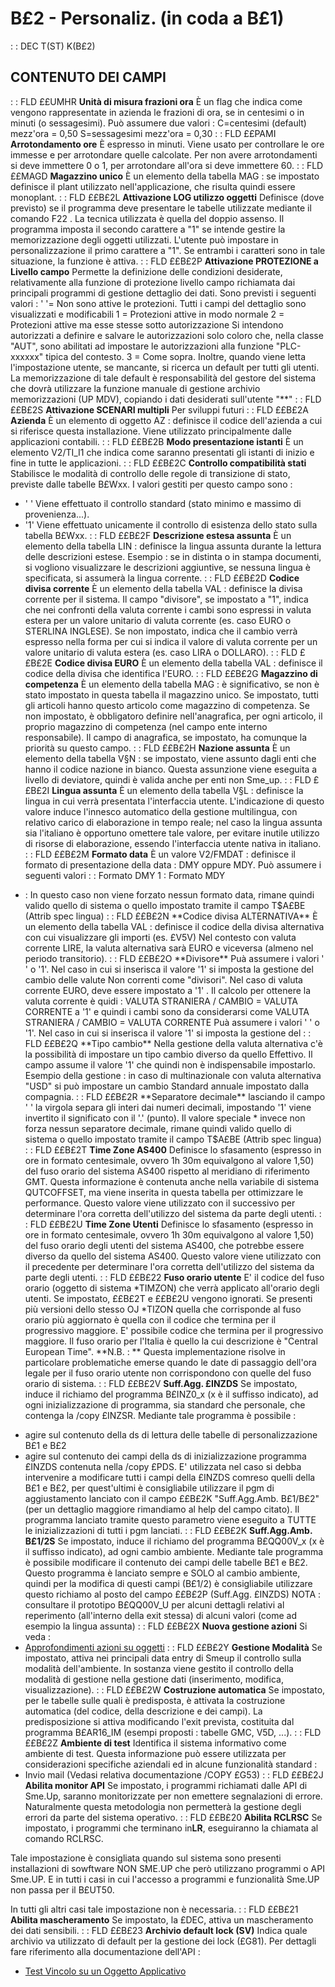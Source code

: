 # B£2 - Personaliz. (in coda a B£1)
 :  : DEC T(ST) K(B£2)
## CONTENUTO DEI CAMPI
 :  : FLD ££UMHR  **Unità di misura frazioni ora**
È un flag che indica come vengono rappresentate in azienda le frazioni di ora, se in centesimi o in minuti (o sessagesimi).
Può assumere due valori : 
C=centesimi (default)      mezz'ora = 0,50
S=sessagesimi              mezz'ora = 0,30
 :  : FLD ££PAMI **Arrotondamento ore**
È espresso in minuti. Viene usato per controllare le ore immesse e per arrotondare quelle calcolate. Per non avere arrotondamenti si deve immettere 0 o 1, per arrotondare all'ora si deve immettere 60.
 :  : FLD ££MAGD **Magazzino unico**
È un elemento della tabella MAG :  se impostato definisce il plant utilizzato nell'applicazione, che risulta quindi essere monoplant.
 :  : FLD ££B£2L **Attivazione LOG utilizzo oggetti**
Definisce (dove previsto) se il programma deve presentare le tabelle utilizzate mediante il comando F22 .
La tecnica utilizzata è quella del doppio assenso. Il programma imposta il secondo carattere a "1" se intende gestire la memorizzazione degli oggetti utilizzati. L'utente può impostare in personalizzazione il primo carattere a "1". Se entrambi i caratteri sono in tale situazione, la funzione è attiva.
 :  : FLD ££B£2P **Attivazione PROTEZIONE a Livello campo**
Permette la definizione delle condizioni desiderate, relativamente alla funzione di protezione livello campo richiamata dai principali programmi di gestione dettaglio dei dati.
Sono previsti i seguenti valori : 
' '= Non sono attive le protezioni. Tutti i campi del dettaglio sono visualizzati e modificabili
1  = Protezioni attive in modo normale
2  = Protezioni attive ma esse stesse sotto autorizzazione
Si intendono autorizzati a definire e salvare le autorizzazioni solo coloro che, nella classe "AUT", sono abilitati ad impostare le autorizzazioni alla funzione
"PLC-xxxxxx" tipica del contesto.
3  = Come sopra. Inoltre, quando viene letta l'impostazione utente, se mancante, si ricerca un default per tutti gli utenti. La memorizzazione di tale default è responsabilità del gestore del sistema che dovrà utilizzare la funzione manuale di gestione archivio memorizzazioni (UP MDV), copiando i dati desiderati sull'utente "**"
 :  : FLD ££B£2S **Attivazione SCENARI multipli**
Per sviluppi futuri
 :  : FLD ££B£2A **Azienda**
È un elemento di oggetto AZ :  definisce il codice dell'azienda a cui si riferisce questa installazione.
Viene utilizzato principalmente dalle applicazioni contabili.
 :  : FLD ££B£2B **Modo presentazione istanti**
È un elemento V2/TI_I1 che indica come saranno presentati gli istanti di inizio e fine in tutte le applicazioni.
 :  : FLD ££B£2C **Controllo compatibilità stati**
Stabilisce le modalità di controllo delle regole di transizione di stato, previste dalle tabelle B£Wxx.
I valori gestiti per questo campo sono : 
- ' '  Viene effettuato il controllo standard (stato minimo e massimo di provenienza...).
- '1'  Viene effettuato unicamente il controllo di esistenza dello stato sulla tabella B£Wxx.
 :  : FLD ££B£2F **Descrizione estesa assunta**
È un elemento della tabella LIN :  definisce la lingua assunta durante la lettura delle descrizioni estese. Esempio :  se in distinta o in stampa documenti, si vogliono visualizzare le descrizioni aggiuntive, se nessuna lingua è specificata, si assumerà la lingua corrente.
 :  : FLD ££B£2D **Codice divisa corrente**
È un elemento della tabella VAL :  definisce la divisa corrente per il sistema.
Il campo "divisore", se impostato a "1", indica che nei confronti della valuta corrente i cambi sono espressi in valuta estera per un valore unitario di valuta corrente (es. caso EURO o STERLINA INGLESE).
Se non impostato, indica che il cambio verrà espresso nella forma per cui si indica il valore di valuta corrente per un valore unitario di valuta estera (es. caso LIRA o DOLLARO).
 :  : FLD ££B£2E **Codice divisa EURO**
È un elemento della tabella VAL :  definisce il codice della divisa che identifica l'EURO.
 :  : FLD ££B£2G **Magazzino di competenza**
È un elemento della tabella MAG :  è significativo, se non è stato impostato in questa tabella il magazzino unico.
Se impostato, tutti gli articoli hanno questo articolo come magazzino di competenza.
Se non impostato, è obbligatoro definire nell'anagrafica, per ogni articolo, il proprio magazzino di competenza (nel campo ente interno responsabile).
Il campo di anagrafica, se impostato, ha comunque la priorità su questo campo.
 :  : FLD ££B£2H **Nazione assunta**
È un elemento della tabella V§N :  se impostato, viene assunto dagli enti che hanno il codice nazione in bianco. Questa assunzione viene eseguita a livello di deviatore, quindi è valida anche per enti non Sme_up.
 :  : FLD ££B£2I **Lingua assunta**
È un elemento della tabella V§L :  definisce la lingua in cui verrà presentata l'interfaccia utente. L'indicazione di questo valore induce l'innesco automatico della gestione multilingua, con relativo carico di elaborazione in tempo reale; nel caso la lingua assunta sia l'italiano è opportuno omettere tale valore, per evitare inutile utilizzo di risorse di elaborazione, essendo l'interfaccia utente nativa in italiano.
 :  : FLD ££B£2M **Formato data**
È un valore V2/FMDAT :  definisce il formato di presentazione della data :  DMY oppure MDY.
Può assumere i seguenti valori : 
  :  Formato DMY
1 :  Formato MDY
* :  In questo caso non viene forzato nessun formato data, rimane quindi valido quello di sistema o
   quello impostato tramite il campo T$A£BE (Attrib spec lingua)
 :  : FLD ££B£2N **Codice divisa ALTERNATIVA**
È un elemento della tabella VAL :  definisce il codice della divisa alternativa con cui visualizzare gli importi (es. £V5V)
Nel contesto con valuta corrente LIRE, la valuta alternativa sarà EURO e viceversa (almeno nel periodo transitorio).
 :  : FLD ££B£2O **Divisore**
Puà assumere i valori ' ' o '1'. Nel caso in cui si inserisca il valore '1' si imposta la gestione del
cambio delle valute Non correnti come "divisori". Nel caso di valuta corrente EURO, deve essere impostato
a '1' .
Il calcolo per ottenere la valuta corrente è quidi : 
       VALUTA STRANIERA / CAMBIO = VALUTA CORRENTE
a '1' e quindi i cambi sono da considerarsi come VALUTA STRANIERA / CAMBIO = VALUTA CORRENTE
Puà assumere i valori ' ' o '1'. Nel caso in cui si inserisca il valore '1' si imposta la gestione del
 :  : FLD ££B£2Q **Tipo cambio**
Nella gestione della valuta alternativa c'è la possibilità di impostare un tipo cambio diverso da quello
Effettivo. Il campo assume il valore '1' che quindi non è indispensabile impostarlo.
Esempio della gestione :  in caso di multinazionale con valuta alternativa "USD" si può impostare un cambio
Standard annuale impostato dalla compagnia.
 :  : FLD ££B£2R **Separatore decimale**
lasciando il campo ' ' la virgola separa gli interi dai numeri decimali, impostando '1' viene invertito il
significato con il '.' (punto).
Il valore speciale * invece non forza nessun separatore decimale, rimane quindi valido quello di sistema o
quello impostato tramite il campo T$A£BE (Attrib spec lingua)
 :  : FLD ££B£2T **Time Zone AS400**
Definisce lo sfasamento (espresso in ore in formato centesimale, ovvero 1h 30m equivalgono al valore 1,50) del fuso orario del sistema AS400 rispetto al meridiano di riferimento GMT. Questa informazione è contenuta anche nella variabile di sistema QUTCOFFSET, ma viene inserita in questa tabella per ottimizzare le performance. Questo valore viene utilizzato con il successivo per determinare l'ora corretta dell'utilizzo del sistema da parte degli utenti.
 :  : FLD ££B£2U **Time Zone Utenti**
Definisce lo sfasamento (espresso in ore in formato centesimale, ovvero 1h 30m equivalgono al valore 1,50) del fuso orario degli utenti del sistema AS400, che potrebbe essere diverso da quello del sistema AS400. Questo valore viene utilizzato con il precedente per determinare l'ora corretta dell'utilizzo del sistema da parte degli utenti.
 :  : FLD ££B£22 **Fuso orario utente**
E' il codice del fuso orario (oggetto di sistema *TIMZON) che verrà applicato all'orario degli utenti. Se impostato, ££B£2T e ££B£2U vengono ignorati.
Se presenti più versioni dello stesso OJ *TIZON quella che corrisponde al fuso orario più aggiornato è quella con il codice che termina per il progressivo maggiore.
E' possibile codice che termina per il progressivo maggiore.
Il fuso orario per l'Italia è quello la cui descrizione è "Central European Time".
**N.B. : ** Questa implementazione risolve in particolare problematiche emerse quando le date di passaggio dell'ora legale per il fuso orario utente non corrispondono con quelle del fuso orario di sistema.
 :  : FLD ££B£2V **Suff.Agg.     £INZDS**
Se impostato, induce il richiamo del programma B£INZ0_x (x è il suffisso indicato), ad ogni inizializzazione di programma, sia standard che personale, che contenga la /copy £INZSR.
Mediante tale programma è possibile : 
-    agire sul contenuto della ds di lettura delle tabelle di personalizzazione B£1 e B£2
-    agire sul contenuto dei campi della ds di inizializzazione programma £INZDS contenuta nella /copy £PDS.
E' utilizzata nel caso si debba intervenire a modificare tutti i campi della £INZDS comreso quelli della B£1 e B£2,
per quest'ultimi è  consigliabile utilizzare il pgm di aggiustamento lanciato con il campo
££B£2K "Suff.Agg.Amb. B£1/B£2" (per un dettaglio maggiore rimandiamo al help del campo citato).
Il programma lanciato tramite questo parametro viene eseguito a TUTTE le inizializzazioni di tutti i pgm lanciati.
 :  : FLD ££B£2K **Suff.Agg.Amb. B£1/2S**
Se impostato, induce il richiamo del programma B£QQ00V_x (x è il suffisso indicato), ad ogni cambio ambiente.
Mediante tale programma è possibile modificare il contenuto dei campi delle tabelle B£1 e B£2.
Questo programma è lanciato sempre e SOLO al cambio ambiente, quindi per la modifica di questi campi (B£1/2) è
consigliabile utilizzare questo richiamo al posto del campo ££B£2P (Suff.Agg.  £INZDS)
NOTA :  consultare il prototipo B£QQ00V_U per alcuni dettagli relativi al reperimento (all'interno
      della exit stessa) di alcuni valori (come ad esempio la lingua assunta)
 :  : FLD ££B£2X **Nuova gestione azioni**
Si veda : 
- [Approfondimenti azioni su oggetti](Sorgenti/MB/DOC/B£BASE_05)
 :  : FLD ££B£2Y **Gestione Modalità**
Se impostato, attiva nei principali data entry di Smeup il controllo sulla modalità dell'ambiente.
In sostanza viene gestito il controllo della modalità di gestione nella gestione dati
(inserimento, modifica, visualizzazione).
 :  : FLD ££B£2W  **Costruzione automatica**
Se impostato, per le tabelle sulle quali è predisposta, è attivata la costruzione automatica (del codice, della descrizione e dei campi). La predisposizione si attiva modificando l'exit
prevista, costituita dal programma B£AR16_IM (esempi proposti :  tabelle GMC, V5D, ...).
 :  : FLD ££B£2Z  **Ambiente di test**
Identifica il sistema informativo come ambiente di test. Questa informazione può essere utilizzata per considerazioni specifiche aziendali ed in alcune funzionalità standard : 
- Invio mail (Vedasi relativa documentazione /COPY £G53)
 :  : FLD ££B£2J **Abilita monitor API**
Se impostato, i programmi richiamati dalle API di Sme.Up, saranno monitorizzate per non emettere segnalazioni di errore. Naturalmente questa metodologia non permetterà la gestione degli errori da parte del sistema operativo.
 :  : FLD ££B£20 **Abilita RCLRSC**
Se impostato, i programmi che terminano in**LR**, eseguiranno la chiamata al comando RCLRSC.

Tale impostazione è consigliata quando sul sistema sono presenti installazioni di sowftware NON SME.UP che
però utilizzano programmi o API Sme.UP.
E in tutti i casi in cui l'accesso a programmi e funzionalità Sme.UP non passa per il B£UT50.

In tutti gli altri casi tale impostazione non è necessaria.
 :  : FLD ££B£21 **Abilita mascheramento**
Se impostato, la £DEC, attiva un mascheramento dei dati sensibili.
 :  : FLD ££B£23 **Archivio default lock (SV)**
Indica quale archivio va utilizzato di default per la gestione dei lock (£G81).
Per dettagli fare riferimento alla documentazione dell'API : 
- [Test Vincolo su un Oggetto Applicativo](Sorgenti/MB/DOC_OGG/P_TSTG81)
